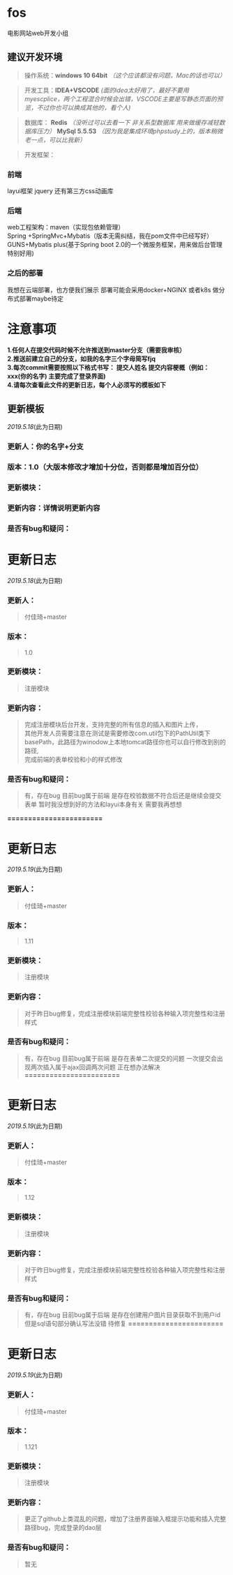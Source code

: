 # fos
电影网站web开发小组

## 建议开发环境

>操作系统：**windows 10 64bit** 
_（这个应该都没有问题，Mac的话也可以）_

>开发工具：**IDEA+VSCODE**
_(面的idea太好用了，最好不要用myescplice，两个工程混合时候会出错，VSCODE主要是写静态页面的预览，不过你也可以换成其他的，看个人)_

>数据库：
**Redis**
_（没听过可以去看一下 非关系型数据库 用来做缓存减轻数据库压力）_
**MySql 5.5.53** 
_（因为我是集成环境phpstudy上的，版本稍微老一点，可以比我新）_

>开发框架：

### 前端
layui框架 
jquery 
还有第三方css动画库

### 后端
web工程架构：maven（实现包依赖管理）<br/>
Spring +SpringMvc+Mybatis（版本无需纠结，我在pom文件中已经写好）<br/>
GUNS+Mybatis plus(基于Spring boot 2.0的一个微服务框架，用来做后台管理特别好用)

### 之后的部署
我想在云端部署，也方便我们展示 部署可能会采用docker+NGINX 或者k8s 做分布式部署maybe待定

# 注意事项
**1.任何人在提交代码时候不允许推送到master分支（需要我审核）**<br>
**2.推送前建立自己的分支，如我的名字三个字母简写fjq**<br>
**3.每次commit需要按照以下格式书写： 提交人姓名 提交内容梗概（例如：xxx(你的名字) 主要完成了登录界面)**<br>
**4.请每次查看此文件的更新日志，每个人必须写的模板如下**<br>
## 更新模板
_2019.5.18_(此为日期)
### 更新人：你的名字+分支
### 版本：1.0（大版本修改才增加十分位，否则都是增加百分位）
### 更新模块：
### 更新内容：详情说明更新内容
### 是否有bug和疑问：


# 更新日志
_2019.5.18_(此为日期)
### 更新人：
>付佳琦+master
### 版本：
>1.0
### 更新模块：
>注册模块
### 更新内容：
>完成注册模块后台开发，支持完整的所有信息的插入和图片上传，<br>其他开发人员需要注意在测试是需要修改com.util包下的PathUtil类下basePath，此路径为winodow上本地tomcat路径你也可以自行修改到别的路径,<br>完成前端的表单校验和小的样式修改
### 是否有bug和疑问：
>有，存在bug 目前bug属于前端 是存在校验数据不符合后还是继续会提交表单 暂时我没想到好的方法和layui本身有关 需要我再想想

**=======================**
# 更新日志
_2019.5.19_(此为日期)
### 更新人：
>付佳琦+master
### 版本：
>1.11
### 更新模块：
>注册模块
### 更新内容：
>对于昨日bug修复，完成注册模块前端完整性校验各种输入项完整性和注册样式
### 是否有bug和疑问：
>有，存在bug 目前bug属于前端 是存在表单二次提交的问题 一次提交会出现两次插入属于ajax回调两次问题 正在想办法解决
**=======================**
# 更新日志
_2019.5.19_(此为日期)
### 更新人：
>付佳琦+master
### 版本：
>1.12
### 更新模块：
>注册模块
### 更新内容：
>对于昨日bug修复，完成注册模块前端完整性校验各种输入项完整性和注册样式
### 是否有bug和疑问：
>有，存在bug 目前bug属于后端 是存在创建用户图片目录获取不到用户id 但是sql语句部分确认写法没错 待修复
**=======================**
# 更新日志
_2019.5.19_(此为日期)
### 更新人：
>付佳琦+master
### 版本：
>1.121
### 更新模块：
>注册模块
### 更新内容：
>更正了github上类混乱的问题，增加了注册界面输入框提示功能和插入完整路径bug，完成登录的dao层
### 是否有bug和疑问：
>暂无